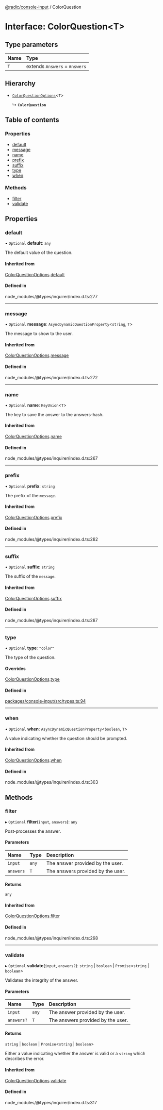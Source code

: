 [@radic/console-input](../README.md) / ColorQuestion

# Interface: ColorQuestion<T\>

## Type parameters

| Name | Type |
| :------ | :------ |
| `T` | extends `Answers` = `Answers` |

## Hierarchy

- [`ColorQuestionOptions`](ColorQuestionOptions.md)<`T`\>

  ↳ **`ColorQuestion`**

## Table of contents

### Properties

- [default](ColorQuestion.md#default)
- [message](ColorQuestion.md#message)
- [name](ColorQuestion.md#name)
- [prefix](ColorQuestion.md#prefix)
- [suffix](ColorQuestion.md#suffix)
- [type](ColorQuestion.md#type)
- [when](ColorQuestion.md#when)

### Methods

- [filter](ColorQuestion.md#filter)
- [validate](ColorQuestion.md#validate)

## Properties

### default

• `Optional` **default**: `any`

The default value of the question.

#### Inherited from

[ColorQuestionOptions](ColorQuestionOptions.md).[default](ColorQuestionOptions.md#default)

#### Defined in

node_modules/@types/inquirer/index.d.ts:277

___

### message

• `Optional` **message**: `AsyncDynamicQuestionProperty`<`string`, `T`\>

The message to show to the user.

#### Inherited from

[ColorQuestionOptions](ColorQuestionOptions.md).[message](ColorQuestionOptions.md#message)

#### Defined in

node_modules/@types/inquirer/index.d.ts:272

___

### name

• `Optional` **name**: `KeyUnion`<`T`\>

The key to save the answer to the answers-hash.

#### Inherited from

[ColorQuestionOptions](ColorQuestionOptions.md).[name](ColorQuestionOptions.md#name)

#### Defined in

node_modules/@types/inquirer/index.d.ts:267

___

### prefix

• `Optional` **prefix**: `string`

The prefix of the `message`.

#### Inherited from

[ColorQuestionOptions](ColorQuestionOptions.md).[prefix](ColorQuestionOptions.md#prefix)

#### Defined in

node_modules/@types/inquirer/index.d.ts:282

___

### suffix

• `Optional` **suffix**: `string`

The suffix of the `message`.

#### Inherited from

[ColorQuestionOptions](ColorQuestionOptions.md).[suffix](ColorQuestionOptions.md#suffix)

#### Defined in

node_modules/@types/inquirer/index.d.ts:287

___

### type

• `Optional` **type**: ``"color"``

The type of the question.

#### Overrides

[ColorQuestionOptions](ColorQuestionOptions.md).[type](ColorQuestionOptions.md#type)

#### Defined in

[packages/console-input/src/types.ts:94](https://github.com/robinradic/npm-console/blob/a206035/packages/console-input/src/types.ts#L94)

___

### when

• `Optional` **when**: `AsyncDynamicQuestionProperty`<`boolean`, `T`\>

A value indicating whether the question should be prompted.

#### Inherited from

[ColorQuestionOptions](ColorQuestionOptions.md).[when](ColorQuestionOptions.md#when)

#### Defined in

node_modules/@types/inquirer/index.d.ts:303

## Methods

### filter

▸ `Optional` **filter**(`input`, `answers`): `any`

Post-processes the answer.

#### Parameters

| Name | Type | Description |
| :------ | :------ | :------ |
| `input` | `any` | The answer provided by the user. |
| `answers` | `T` | The answers provided by the user. |

#### Returns

`any`

#### Inherited from

[ColorQuestionOptions](ColorQuestionOptions.md).[filter](ColorQuestionOptions.md#filter)

#### Defined in

node_modules/@types/inquirer/index.d.ts:298

___

### validate

▸ `Optional` **validate**(`input`, `answers?`): `string` \| `boolean` \| `Promise`<`string` \| `boolean`\>

Validates the integrity of the answer.

#### Parameters

| Name | Type | Description |
| :------ | :------ | :------ |
| `input` | `any` | The answer provided by the user. |
| `answers?` | `T` | The answers provided by the user. |

#### Returns

`string` \| `boolean` \| `Promise`<`string` \| `boolean`\>

Either a value indicating whether the answer is valid or a `string` which describes the error.

#### Inherited from

[ColorQuestionOptions](ColorQuestionOptions.md).[validate](ColorQuestionOptions.md#validate)

#### Defined in

node_modules/@types/inquirer/index.d.ts:317
